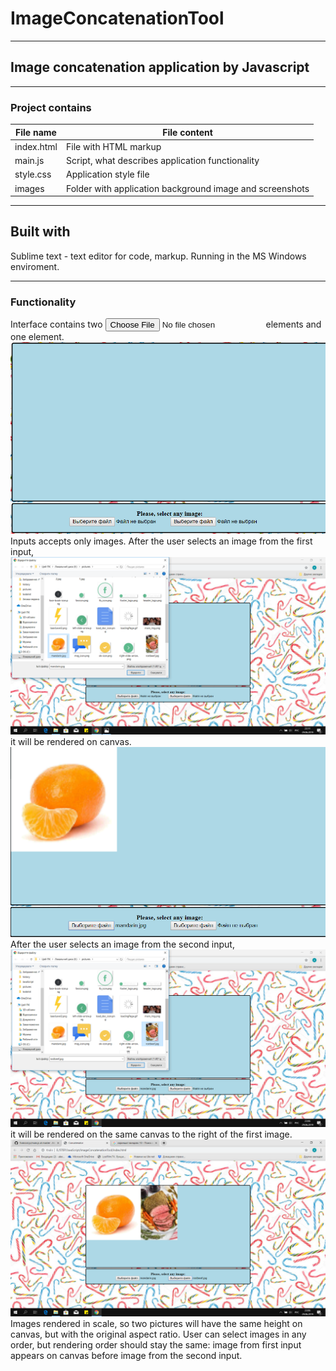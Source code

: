 # ImageConcatenationTool
---------------------------------
## Image concatenation application by Javascript
---------------------------------
### Project contains
 File name         |   File content
-------------------|------------------
index.html         |File with HTML markup
main.js            |Script, what describes application functionality
style.css          |Application style file
images             |Folder with application background image and screenshots

----------------------------------------
Built with
----------------------------------------
Sublime text - text editor for code, markup. Running in the MS Windows enviroment.

----------------------------------------

### Functionality
Interface contains two <input type="file"/> elements and one <canvas> element.
![alt interface](https://github.com/AlexShyshkov/ImageConcatenationTool/blob/master/images/screenshots/1.png)
Inputs accepts only images.
After the user selects an image from the first input, ![alt first_input](https://github.com/AlexShyshkov/ImageConcatenationTool/blob/master/images/screenshots/3.png)
it will be rendered on canvas. ![alt rendering](https://github.com/AlexShyshkov/ImageConcatenationTool/blob/master/images/screenshots/4.png)
After the user selects an image from the second input, ![alt second_input](https://github.com/AlexShyshkov/ImageConcatenationTool/blob/master/images/screenshots/5.png) it will be rendered on the same canvas to the right of the first image. ![alt result](https://github.com/AlexShyshkov/ImageConcatenationTool/blob/master/images/screenshots/6.png)
Images rendered in scale, so two pictures will have the same height on canvas, but with the original aspect ratio.
User can select images in any order, but rendering order should stay the same: image from first input appears on canvas before image from the second input.
